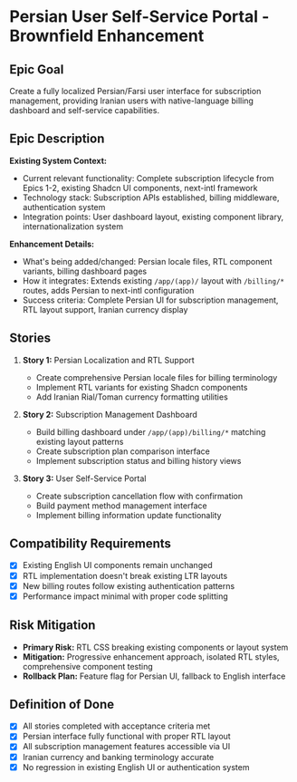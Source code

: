 # Persian User Self-Service Portal - Brownfield Enhancement

## Epic Goal

Create a fully localized Persian/Farsi user interface for subscription management, providing Iranian users with native-language billing dashboard and self-service capabilities.

## Epic Description

**Existing System Context:**
- Current relevant functionality: Complete subscription lifecycle from Epics 1-2, existing Shadcn UI components, next-intl framework
- Technology stack: Subscription APIs established, billing middleware, authentication system
- Integration points: User dashboard layout, existing component library, internationalization system

**Enhancement Details:**
- What's being added/changed: Persian locale files, RTL component variants, billing dashboard pages
- How it integrates: Extends existing `/app/(app)/` layout with `/billing/*` routes, adds Persian to next-intl configuration
- Success criteria: Complete Persian UI for subscription management, RTL layout support, Iranian currency display

## Stories

1. **Story 1:** Persian Localization and RTL Support
   - Create comprehensive Persian locale files for billing terminology
   - Implement RTL variants for existing Shadcn components
   - Add Iranian Rial/Toman currency formatting utilities

2. **Story 2:** Subscription Management Dashboard
   - Build billing dashboard under `/app/(app)/billing/*` matching existing layout patterns
   - Create subscription plan comparison interface
   - Implement subscription status and billing history views

3. **Story 3:** User Self-Service Portal
   - Create subscription cancellation flow with confirmation
   - Build payment method management interface
   - Implement billing information update functionality

## Compatibility Requirements

- [x] Existing English UI components remain unchanged
- [x] RTL implementation doesn't break existing LTR layouts
- [x] New billing routes follow existing authentication patterns
- [x] Performance impact minimal with proper code splitting

## Risk Mitigation

- **Primary Risk:** RTL CSS breaking existing components or layout system
- **Mitigation:** Progressive enhancement approach, isolated RTL styles, comprehensive component testing
- **Rollback Plan:** Feature flag for Persian UI, fallback to English interface

## Definition of Done

- [x] All stories completed with acceptance criteria met
- [x] Persian interface fully functional with proper RTL layout
- [x] All subscription management features accessible via UI
- [x] Iranian currency and banking terminology accurate
- [x] No regression in existing English UI or authentication system